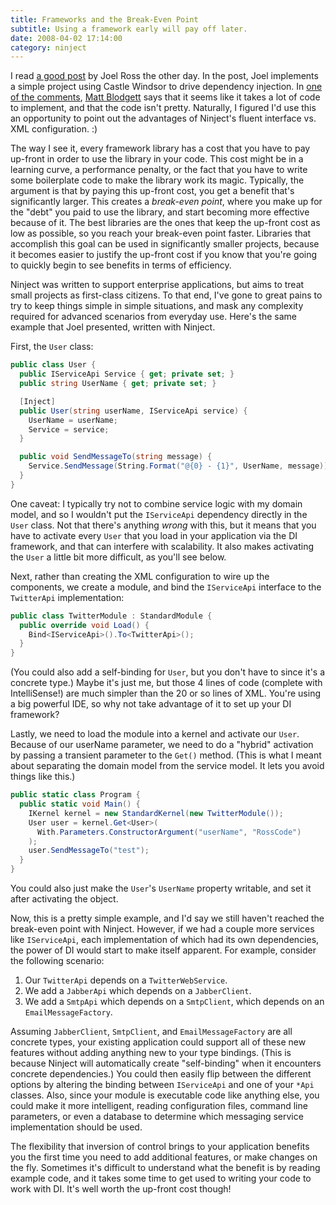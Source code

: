 ```yaml
---
title: Frameworks and the Break-Even Point
subtitle: Using a framework early will pay off later.
date: 2008-04-02 17:14:00
category: ninject
---
```


<span class='drop-cap'>I read</span> [a good post](http://www.rosscode.com/blog/index.php?title=dependency_injection_with_a_framework) by Joel Ross the other day. In the post, Joel implements a simple project using Castle Windsor to drive dependency injection. In [one of the comments](http://www.rosscode.com/blog/index.php?title=dependency_injection_with_a_framework&more=1&c=1&tb=1&pb=1#c8141), [Matt Blodgett](http://www.mattblodgett.com/) says that it seems like it takes a lot of code to implement, and that the code isn't pretty. Naturally, I figured I'd use this an opportunity to point out the advantages of Ninject's fluent interface vs. XML configuration. :)

The way I see it, every framework library has a cost that you have to pay up-front in order to use the library in your code. This cost might be in a learning curve, a performance penalty, or the fact that you have to write some boilerplate code to make the library work its magic. Typically, the argument is that by paying this up-front cost, you get a benefit that's significantly larger. This creates a _break-even point_, where you make up for the "debt" you paid to use the library, and start becoming more effective because of it. The best libraries are the ones that keep the up-front cost as low as possible, so you reach your break-even point faster. Libraries that accomplish this goal can be used in significantly smaller projects, because it becomes easier to justify the up-front cost if you know that you're going to quickly begin to see benefits in terms of efficiency.

Ninject was written to support enterprise applications, but aims to treat small projects as first-class citizens. To that end, I've gone to great pains to try to keep things simple in simple situations, and mask any complexity required for advanced scenarios from everyday use. Here's the same example that Joel presented, written with Ninject.

First, the `User` class:

```csharp
public class User {
  public IServiceApi Service { get; private set; }
  public string UserName { get; private set; }

  [Inject]
  public User(string userName, IServiceApi service) {
    UserName = userName;
    Service = service;
  }

  public void SendMessageTo(string message) {
    Service.SendMessage(String.Format("@{0} - {1}", UserName, message));
  }
}
```

One caveat: I typically try not to combine service logic with my domain model, and so I wouldn't put the `IServiceApi` dependency directly in the `User` class. Not that there's anything _wrong_ with this, but it means that you have to activate every `User` that you load in your application via the DI framework, and that can interfere with scalability. It also makes activating the `User` a little bit more difficult, as you'll see below.

Next, rather than creating the XML configuration to wire up the components, we create a module, and bind the `IServiceApi` interface to the `TwitterApi` implementation:

```csharp
public class TwitterModule : StandardModule {
  public override void Load() {
    Bind<IServiceApi>().To<TwitterApi>();
  }
}
```

(You could also add a self-binding for `User`, but you don't have to since it's a concrete type.) Maybe it's just me, but those 4 lines of code (complete with IntelliSense!) are much simpler than the 20 or so lines of XML. You're using a big powerful IDE, so why not take advantage of it to set up your DI framework?

Lastly, we need to load the module into a kernel and activate our `User`. Because of our userName parameter, we need to do a "hybrid" activation by passing a transient parameter to the `Get()` method. (This is what I meant about separating the domain model from the service model. It lets you avoid things like this.)

```csharp
public static class Program {
  public static void Main() {
    IKernel kernel = new StandardKernel(new TwitterModule());
    User user = kernel.Get<User>(
      With.Parameters.ConstructorArgument("userName", "RossCode")
    );
    user.SendMessageTo("test");
  }
}
```

You could also just make the `User`'s `UserName` property writable, and set it after activating the object.

Now, this is a pretty simple example, and I'd say we still haven't reached the break-even point with Ninject. However, if we had a couple more services like `IServiceApi`, each implementation of which had its own dependencies, the power of DI would start to make itself apparent. For example, consider the following scenario:

1. Our `TwitterApi` depends on a `TwitterWebService`.
2. We add a `JabberApi` which depends on a `JabberClient`.
3. We add a `SmtpApi` which depends on a `SmtpClient`, which depends on an `EmailMessageFactory`.

Assuming `JabberClient`, `SmtpClient`, and `EmailMessageFactory` are all concrete types, your existing application could support all of these new features without adding anything new to your type bindings. (This is because Ninject will automatically create "self-binding" when it encounters concrete dependencies.) You could then easily flip between the different options by altering the binding between `IServiceApi` and one of your `*Api` classes. Also, since your module is executable code like anything else, you could make it more intelligent, reading configuration files, command line parameters, or even a database to determine which messaging service implementation should be used.

The flexibility that inversion of control brings to your application benefits you the first time you need to add additional features, or make changes on the fly. Sometimes it's difficult to understand what the benefit is by reading example code, and it takes some time to get used to writing your code to work with DI. It's well worth the up-front cost though!
